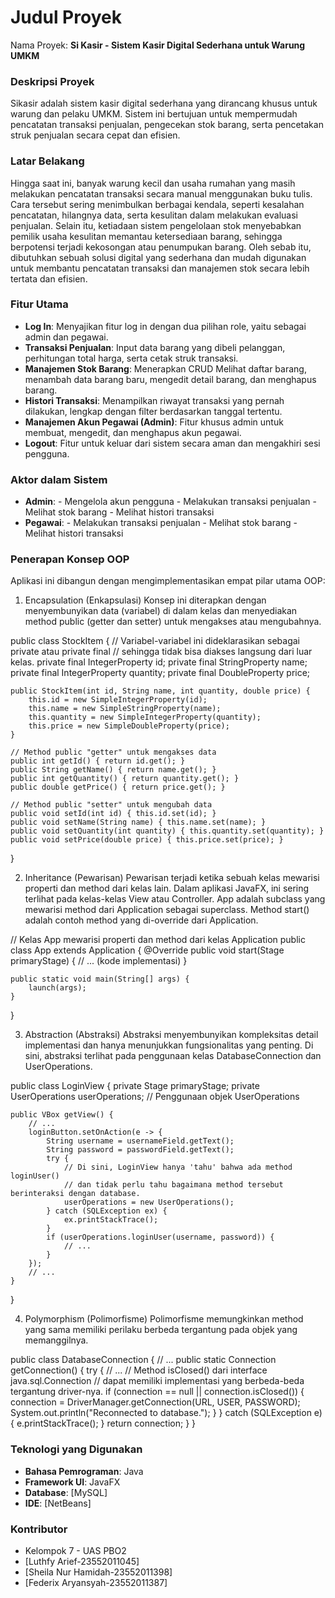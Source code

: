 # Judul Proyek

Nama Proyek: **Si Kasir - Sistem Kasir Digital Sederhana untuk Warung UMKM**

### Deskripsi Proyek
Sikasir adalah sistem kasir digital sederhana yang dirancang khusus untuk warung dan pelaku UMKM. Sistem ini bertujuan untuk mempermudah pencatatan transaksi penjualan, pengecekan stok barang, serta pencetakan struk penjualan secara cepat dan efisien.

### Latar Belakang 
Hingga saat ini, banyak warung kecil dan usaha rumahan yang masih melakukan pencatatan transaksi secara manual menggunakan buku tulis. Cara tersebut sering menimbulkan berbagai kendala, seperti kesalahan pencatatan, hilangnya data, serta kesulitan dalam melakukan evaluasi penjualan. Selain itu, ketiadaan sistem pengelolaan stok menyebabkan pemilik usaha kesulitan memantau ketersediaan barang, sehingga berpotensi terjadi kekosongan atau penumpukan barang. Oleh sebab itu, dibutuhkan sebuah solusi digital yang sederhana dan mudah digunakan untuk membantu pencatatan transaksi dan manajemen stok secara lebih tertata dan efisien.

### Fitur Utama

  - **Log In**: Menyajikan fitur log in dengan dua pilihan role, yaitu sebagai admin dan pegawai.
  - **Transaksi Penjualan**: Input data barang yang dibeli pelanggan, perhitungan total harga, serta cetak struk transaksi.
  - **Manajemen Stok Barang**: Menerapkan CRUD Melihat daftar barang, menambah data barang baru, mengedit detail barang, dan menghapus barang.
  - **Histori Transaksi**: Menampilkan riwayat transaksi yang pernah dilakukan, lengkap dengan filter berdasarkan tanggal tertentu.
  - **Manajemen Akun Pegawai (Admin)**: Fitur khusus admin untuk membuat, mengedit, dan menghapus akun pegawai.
  - **Logout**: Fitur untuk keluar dari sistem secara aman dan mengakhiri sesi pengguna.

### Aktor dalam Sistem
  - **Admin**:   - Mengelola akun pengguna
                 - Melakukan transaksi penjualan
  	             - Melihat stok barang
  	             - Melihat histori transaksi
  - **Pegawai**: - Melakukan transaksi penjualan
  	             - Melihat stok barang
  	             - Melihat histori transaksi


### Penerapan Konsep OOP

Aplikasi ini dibangun dengan mengimplementasikan empat pilar utama OOP:

1. Encapsulation (Enkapsulasi)
Konsep ini diterapkan dengan menyembunyikan data (variabel) di dalam kelas dan menyediakan method public (getter dan setter) untuk mengakses atau mengubahnya.

public class StockItem { 
    // Variabel-variabel ini dideklarasikan sebagai private atau private final 
    // sehingga tidak bisa diakses langsung dari luar kelas. 
    private final IntegerProperty id; 
    private final StringProperty name; 
    private final IntegerProperty quantity; 
    private final DoubleProperty price;

    public StockItem(int id, String name, int quantity, double price) { 
        this.id = new SimpleIntegerProperty(id); 
        this.name = new SimpleStringProperty(name); 
        this.quantity = new SimpleIntegerProperty(quantity); 
        this.price = new SimpleDoubleProperty(price); 
    }

    // Method public "getter" untuk mengakses data 
    public int getId() { return id.get(); } 
    public String getName() { return name.get(); } 
    public int getQuantity() { return quantity.get(); } 
    public double getPrice() { return price.get(); }

    // Method public "setter" untuk mengubah data 
    public void setId(int id) { this.id.set(id); } 
    public void setName(String name) { this.name.set(name); } 
    public void setQuantity(int quantity) { this.quantity.set(quantity); } 
    public void setPrice(double price) { this.price.set(price); } 
}

2. Inheritance (Pewarisan)
Pewarisan terjadi ketika sebuah kelas mewarisi properti dan method dari kelas lain. Dalam aplikasi JavaFX, ini sering terlihat pada kelas-kelas View atau Controller. App adalah subclass yang mewarisi method dari Application sebagai superclass. Method start() adalah contoh method yang di-override dari Application.

// Kelas App mewarisi properti dan method dari kelas Application 
public class App extends Application { 
    @Override 
    public void start(Stage primaryStage) { 
        // ... (kode implementasi) 
    }

    public static void main(String[] args) { 
        launch(args); 
    } 
}

3. Abstraction (Abstraksi)
Abstraksi menyembunyikan kompleksitas detail implementasi dan hanya menunjukkan fungsionalitas yang penting. Di sini, abstraksi terlihat pada penggunaan kelas DatabaseConnection dan UserOperations.

public class LoginView { 
    private Stage primaryStage; 
    private UserOperations userOperations; // Penggunaan objek UserOperations

    public VBox getView() { 
        // ... 
        loginButton.setOnAction(e -> { 
            String username = usernameField.getText(); 
            String password = passwordField.getText(); 
            try { 
                // Di sini, LoginView hanya 'tahu' bahwa ada method loginUser() 
                // dan tidak perlu tahu bagaimana method tersebut berinteraksi dengan database. 
                userOperations = new UserOperations(); 
            } catch (SQLException ex) { 
                ex.printStackTrace(); 
            } 
            if (userOperations.loginUser(username, password)) { 
                // ... 
            } 
        }); 
        // ... 
    } 
}

4. Polymorphism (Polimorfisme)
Polimorfisme memungkinkan method yang sama memiliki perilaku berbeda tergantung pada objek yang memanggilnya.

public class DatabaseConnection { 
    // ... 
    public static Connection getConnection() { 
        try { 
            // ... 
            // Method isClosed() dari interface java.sql.Connection 
            // dapat memiliki implementasi yang berbeda-beda tergantung driver-nya. 
            if (connection == null || connection.isClosed()) { 
                connection = DriverManager.getConnection(URL, USER, PASSWORD); 
                System.out.println("Reconnected to database."); 
            } 
        } catch (SQLException e) { 
            e.printStackTrace(); 
        } 
        return connection; 
    } 
}


### Teknologi yang Digunakan

  * **Bahasa Pemrograman**: Java
  * **Framework UI**: JavaFX
  * **Database**: \[MySQL]
  * **IDE**: \[NetBeans]




### Kontributor

  * Kelompok 7 - UAS PBO2
  * \[Luthfy Arief-23552011045]
  * \[Sheila Nur Hamidah-23552011398]
  * \[Federix Aryansyah-23552011387]
